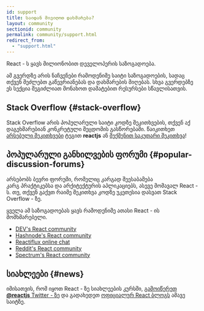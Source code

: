 ```yaml
---
id: support
title: საიდან მივიღოთ დახმარება?
layout: community
sectionid: community
permalink: community/support.html
redirect_from:
  - "support.html"
---
```


React - ს ყავს მილიონობით დეველოპერის საზოგადოება.

ამ გვერდზე არის ნაჩვენები რამოდენიმე საიტი საზოგადოების, სადაც თქვენ შეძლებთ გაწევრიანებას და დახმარების მიღებას. სხვა გვერდებზე ეს სექცია შეგიძლიათ მონახოთ დამატებით რესურსები სწავლისათვის.

## Stack Overflow {#stack-overflow}

Stack Overflow არის პოპულარული საიტი კოდზე შეკითხვების, თქვენ აქ დაგეხმარებიან კონკრეტული შეცდომის გასწორებაში. წაიკითხეთ [არსებული შეკითხვები](https://stackoverflow.com/questions/tagged/reactjs) ტეგით **reactjs** ან [შექმენით საკუთარი შეკითხვა](https://stackoverflow.com/questions/ask?tags=reactjs)!

## პოპულარული განხილვების ფორუმი {#popular-discussion-forums}

არსებობს ბევრი ფორუმი, რომელიც კარგად შეესაბამება  
კარგ პრაქტიკებსა და არქიტექტურის აპლიკაციებს, ასევე მომავალ React - ს. თუ, თქვენ გაქვთ რაიმე შეკითხვა კოდზე უკეთესია დასვათ Stack Overflow - ზე.

ყველა ამ საზოგადოებას ყავს რამოდენიმე ათასი React - ის მომხმარებელი.

* [DEV's React community](https://dev.to/t/react)
* [Hashnode's React community](https://hashnode.com/n/reactjs)
* [Reactiflux online chat](https://discord.gg/0ZcbPKXt5bZjGY5n)
* [Reddit's React community](https://www.reddit.com/r/reactjs/)
* [Spectrum's React community](https://spectrum.chat/react)

## სიახლეები {#news}

იმისათვის, რომ იყოთ React - ზე სიახლეების კურსში, [გამოიწერეთ **@reactjs** Twitter - ზე](https://twitter.com/reactjs) და გადახედეთ [ოფიციალურ React ბლოგს](/blog/) ამავე საიტზე.
